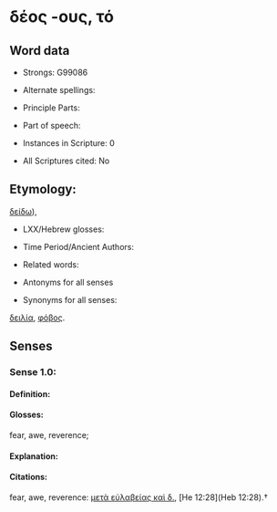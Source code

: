 # δέος -ους, τό

<!-- Status: S2=NeedsEdits -->
<!-- Lexica used for edits:   -->

## Word data

* Strongs: G99086

* Alternate spellings:



* Principle Parts: 


* Part of speech: 


* Instances in Scripture: 0

* All Scriptures cited: No

## Etymology: 

[δείδω]()), 

* LXX/Hebrew glosses: 


* Time Period/Ancient Authors: 


* Related words: 

* Antonyms for all senses

* Synonyms for all senses: 

 [δειλία](), [φόβος]().

## Senses 


### Sense  1.0: 

#### Definition: 

#### Glosses: 

fear, awe, reverence; 

#### Explanation: 


#### Citations: 

fear, awe, reverence: [μετὰ εὐλαβείας καὶ δ.](), [He 12:28](Heb 12:28).†
